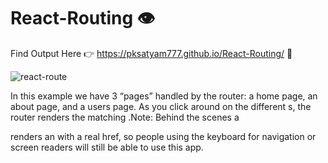 # React-Routing 👁
Find Output Here 👉 https://pksatyam777.github.io/React-Routing/ 🧑 </br>

![react-route](https://user-images.githubusercontent.com/69614044/109792232-4c4c9700-7c39-11eb-8804-18647175712a.PNG)

In this example we have 3 “pages” handled by the router: a home page, an about page, 
and a users page. As you click around on the different <Link>s,
the router renders the matching <Route>.Note: Behind the scenes a 
<Link> renders an <a> with a real href, so people using the keyboard
for navigation or screen readers will still be able to use this app.
